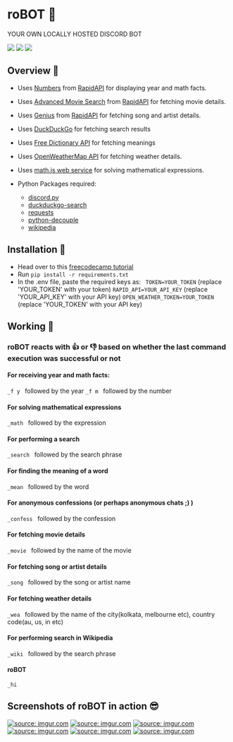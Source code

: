 # roBOT 🤖
YOUR OWN LOCALLY HOSTED DISCORD BOT

![](https://img.shields.io/github/stars/danger-ahead/roBOT) ![](https://img.shields.io/github/forks/danger-ahead/roBOT) ![](https://img.shields.io/github/issues/danger-ahead/roBOT)

## Overview 🔭
- Uses [Numbers](https://rapidapi.com/divad12/api/numbers-1) from [RapidAPI](https://rapidapi.com/marketplace) for displaying year and math facts.
- Uses [Advanced Movie Search](https://rapidapi.com/jakash1997/api/advanced-movie-search ) from [RapidAPI](https://rapidapi.com/marketplace) for fetching movie details.
- Uses [Genius](https://rapidapi.com/brianiswu/api/genius) from [RapidAPI](https://rapidapi.com/marketplace) for fetching song and artist details.
- Uses [DuckDuckGo](https://duckduckgo.com/) for fetching search results
- Uses [Free Dictionary API](https://dictionaryapi.dev/) for fetching meanings
- Uses [OpenWeatherMap API](https://openweathermap.org/api) for fetching weather details.
- Uses [math.js web service](https://api.mathjs.org/) for solving mathematical expressions.

- Python Packages required:
	- [discord.py](https://pypi.org/project/discord.py/)
	- [duckduckgo-search](https://pypi.org/project/duckduckgo-search/)
	- [requests](https://pypi.org/project/requests/)
	- [python-decouple](https://pypi.org/project/python-decouple/)
	- [wikipedia](https://pypi.org/project/wikipedia/)

## Installation 🧐
- Head over to this [freecodecamp tutorial](https://www.freecodecamp.org/news/create-a-discord-bot-with-python/)
- Run `pip install -r requirements.txt`
- In the .env  file, paste the required keys as:
	` TOKEN=YOUR_TOKEN` (replace 'YOUR_TOKEN' with your token)
	`RAPID_API=YOUR_API_KEY` (replace 'YOUR_API_KEY' with your API key)
	`OPEN_WEATHER_TOKEN=YOUR_TOKEN` (replace 'YOUR_TOKEN' with your API key)

## Working 🤔
### roBOT reacts with 👍 or 👎 based on whether the last command execution was successful or not
#### For receiving year and math facts:
`_f y ` followed by the year
`_f m ` followed by the number
#### For solving mathematical expressions
`_math ` followed by the expression
#### For performing a search
`_search ` followed by the search phrase
#### For finding the meaning of a word
`_mean ` followed by the word
#### For anonymous confessions (or perhaps anonymous chats ;) )
`_confess ` followed by the confession
#### For fetching movie details
`_movie ` followed by the name of the movie
#### For fetching song or artist details
`_song ` followed by the song or artist name
#### For fetching weather details
`_wea ` followed by the name of the city(kolkata, melbourne etc), country code(au, us, in etc)
#### For performing search in Wikipedia
`_wiki ` followed by the search phrase
#### roBOT
`_hi`

## Screenshots of roBOT in action 😎
<a href="https://imgur.com/wwBXHb6"><img src="https://i.imgur.com/wwBXHb6.png" title="source: imgur.com" /></a>
<a href="https://imgur.com/iPy1jzm"><img src="https://i.imgur.com/iPy1jzm.png" title="source: imgur.com" /></a>
<a href="https://imgur.com/Sws275p"><img src="https://i.imgur.com/Sws275p.png" title="source: imgur.com" /></a>
<a href="https://imgur.com/ccXMNRZ"><img src="https://i.imgur.com/ccXMNRZ.png" title="source: imgur.com" /></a>
<a href="https://imgur.com/ZJw4MKx"><img src="https://i.imgur.com/ZJw4MKx.png" title="source: imgur.com" /></a>
<a href="https://imgur.com/15XX4dl"><img src="https://i.imgur.com/15XX4dl.png" title="source: imgur.com" /></a>